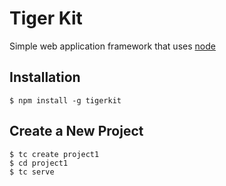 # Tiger Kit

Simple web application framework that uses [node](https://nodejs.org)

## Installation
`$ npm install -g tigerkit`

## Create a New Project
```
$ tc create project1
$ cd project1
$ tc serve
```